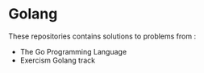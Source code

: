 # Golang

These repositories contains solutions to problems from :
* The Go Programming Language
* Exercism Golang track
